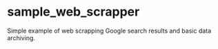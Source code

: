 # sample_web_scrapper
Simple example of web scrapping Google search results and basic data archiving.

